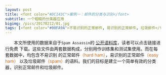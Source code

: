 ```yaml
---
layout: post
title: <font color="#DC143C">案例一：邮件的分类与识别</font>
subtitle: 一个粗糙的分类器应用
bigimg: /pics/20170212/01.jpg
tags: [<font color="#00FA9A">不易识别的正常邮件, 易识别的正常邮件, 垃圾邮件</font>]
---
```


&emsp;&emsp;本文所使用的数据来自于`Spam Assassin`的
[公开语料库](http://spamassassin.apache.org/publiccorpus/)，读者可以点击链接进行免费
下载。这些文件由两套数据构成，分别用作训练集和测试集使用。而在每套数据中，均包含不易识别
的正常邮件<font color="#D2691E">（hard ham）</font>，易识别的正常邮件<font color="#D2691E">（easy ham）</font>
以及垃圾邮件<font color="#D2691E">（spam）</font>的语料。我们的目标是建立一个简单有效的分类器，识别正常邮件和垃圾邮件。
